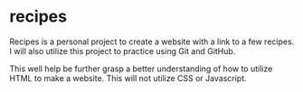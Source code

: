 # recipes

Recipes is a personal project to create a website with a link to a few recipes.
I will also utilize this project to practice using Git and GitHub.

This well help be further grasp a better understanding of how to utilize HTML to make a website. This will not utilize CSS or Javascript.
